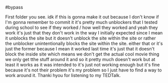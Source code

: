 #bypass

First folder you see. idk if this is gonna make it out because I don't know if I'm gonna remember to commit it
it's pretty much unblockers that I tested during school to see if they worked / how well they worked and yeah they work
it's just that they don't work in the way I initially expected since I mean it unblocks the site but it doesn't unblock the site within the site or rather the unblocker unintentionally blocks the site within the site. either that
or it's just the former because I mean it worked last time it's just that it doesn't block the inside site which means we don't get the actual cool movie thing we only get tthe stuff around it and so it pretty much doesn't work but at least it works as it was intended to it's just not working enough but it's fine because it's not their problem it's my problem so I just have to find a way to work around it. Thanki hyou for listening to my TEDTalk.